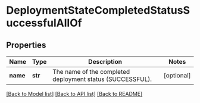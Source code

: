 # DeploymentStateCompletedStatusSuccessfulAllOf

## Properties
Name | Type | Description | Notes
------------ | ------------- | ------------- | -------------
**name** | **str** | The name of the completed deployment status (SUCCESSFUL). | [optional] 

[[Back to Model list]](../README.md#documentation-for-models) [[Back to API list]](../README.md#documentation-for-api-endpoints) [[Back to README]](../README.md)



